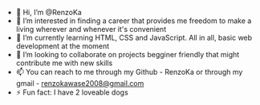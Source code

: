 - 👋 Hi, I’m @RenzoKa
- 👀 I’m interested in finding a career that provides me freedom to make a living wherever and whenever it's convenient 
- 🌱 I’m currently learning HTML, CSS and JavaScript. All in all, basic web development at the moment
- 👥 I’m looking to collaborate on projects begginer friendly that might contribute me with new skills
- 📫 You can reach to me through my Github - RenzoKa or through my gmail - renzokawase2008@gmail.com
- ⚡ Fun fact: I have 2 loveable dogs
